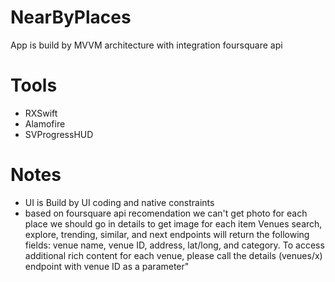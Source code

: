 # NearByPlaces

App is build by MVVM architecture with integration foursquare api



# Tools
* RXSwift
* Alamofire
* SVProgressHUD

# Notes
* UI is Build by UI coding and native constraints
* based on foursquare api recomendation we can't get photo for each place we should go in details to get image for each item
       Venues search, explore, trending, similar, and next endpoints will return the following fields: venue name, venue ID, address,
       lat/long, and category. To access additional rich content for each venue, please call the details (venues/x) endpoint with venue ID as a parameter"
